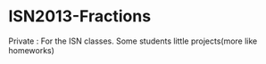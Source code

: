 ISN2013-Fractions
=================

Private : For the ISN classes.   Some students little projects(more like homeworks)
